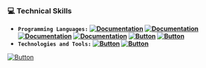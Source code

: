 
### 💻 **Technical Skills**
- **`Programming Languages:` [![Documentation](https://img.shields.io/badge/C-blue)](https://devdocs.io/c/)  [![Documentation](https://img.shields.io/badge/C++-blue)](https://isocpp.org/std/the-standard)  [![Documentation](https://img.shields.io/badge/Embedded-C-blue)](http://www.8052mcu.com/)  [![Documentation](https://img.shields.io/badge/JAVA-blue)](https://www.oracle.com/java/technologies/javase/jdk17-readme-downloads.html)
[![Button](https://img.shields.io/badge/Python-F8FC14)](https://www.python.org/doc/)  [![Button](https://img.shields.io/badge/SQL-006FAF)](https://dev.mysql.com/doc/)**  
- **`Technologies and Tools:`  [![Button](https://img.shields.io/badge/Git-FF5100)](https://git-scm.com/doc) [![Button](https://img.shields.io/badge/GitHub-FFFFFF)](https://docs.github.com/en)**

[![Button](https://img.shields.io/badge/Main-Menu-003b91)](https://github.com/iceman404)
